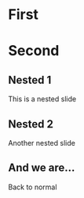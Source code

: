 # First


# Second


  ## Nested 1

  This is a nested slide


  ## Nested 2

  Another nested slide


## And we are...

Back to normal
